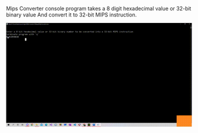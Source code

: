 Mips Converter console program takes a 8 digit hexadecimal value or 32-bit binary value 
And convert it to 32-bit MIPS instruction.

![](https://github.com/Girps/Mips-Instruction-Converter/blob/main/7A4d4F5%20-%20Imgur.gif)